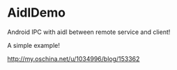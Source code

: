 AidlDemo
========

Android IPC with aidl between remote service and client!

A simple example!

http://my.oschina.net/u/1034996/blog/153362